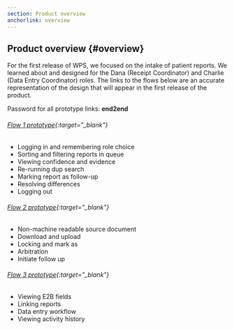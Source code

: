 ```yaml
---
section: Product overview
anchorlink: overview
---
```


## Product overview {#overview}

For the first release of WPS, we focused on the intake of patient reports. We learned about and designed for the Dana (Receipt Coordinator) and Charlie (Data Entry Coordinator) roles. The links to the flows below are an accurate representation of the design that will appear in the first release of the product.

Password for all prototype links: **end2end**
					
###### [Flow 1 prototype](https://ibm.invisionapp.com/share/EKF8DD7Y4){:target="_blank"}
- Logging in and remembering role choice
- Sorting and filtering reports in queue
- Viewing confidence and evidence
- Re-running dup search
- Marking report as follow-up
- Resolving differences
- Logging out

###### [Flow 2 prototype](https://ibm.invisionapp.com/share/9ZFHZUNGJH6){:target="_blank"}
- Non-machine readable source document
- Download and upload
- Locking and mark as
- Arbitration
- Initiate follow up
					
###### [Flow 3 prototype](https://ibm.invisionapp.com/share/7BFH5EYY59W){:target="_blank"}
- Viewing E2B fields
- Linking reports
- Data entry workflow
- Viewing activity history
